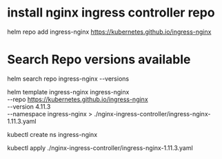 # install nginx ingress controller repo
helm repo add ingress-nginx https://kubernetes.github.io/ingress-nginx

# Search Repo versions available
helm search repo ingress-nginx --versions

helm template ingress-nginx ingress-nginx \
--repo https://kubernetes.github.io/ingress-nginx \
--version 4.11.3 \
--namespace ingress-nginx > ./nginx-ingress-controller/ingress-nginx-1.11.3.yaml

kubectl create ns ingress-nginx

kubectl apply ./nginx-ingress-controller/ingress-nginx-1.11.3.yaml

